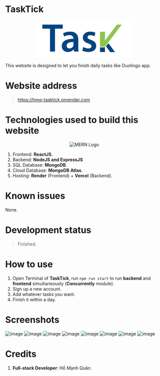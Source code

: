# TaskTick
<div align="center">
  <img src="https://raw.githubusercontent.com/homanhquan1812/TaskTick/refs/heads/main/frontend/public/img/image2.png" alt="Gà Nấm Cake Shop Logo" width="300">
</div>

This website is designed to let you finish daily tasks like Duolingo app.

# Website address

> https://hmq-tasktick.onrender.com

# Technologies used to build this website
<div align="center">
  <img src="https://github.com/user-attachments/assets/afc65f54-728a-42da-996f-1bf16d14fef3" alt="MERN Logo" width="600" style="">
</div>

1. Frontend: <b>ReactJS</b>.
2. Backend: <b>NodeJS and ExpressJS</b>
3. SQL Database: <b>MongoDB</b>.
4. Cloud Database: <b>MongoDB Atlas</b>.
5. Hosting: <b>Render</b> (Frontend) + **Vercel** (Backend).

# Known issues
None.

# Development status
> Finished.

# How to use
1. Open Terminal of **TaskTick**, run `npm run start` to run **backend** and **frontend** simultaneously (**Concurrently** module).
2. Sign up a new account.
3. Add whatever tasks you want.
4. Finish it within a day.

# Screenshots
![image](https://github.com/user-attachments/assets/4fdcbe87-ab44-4037-8097-86aba41b4e57)
![image](https://github.com/user-attachments/assets/b5015fc6-4dd3-4cf8-a530-58fee6ae8123)
![image](https://github.com/user-attachments/assets/32dc24b5-1809-470e-8a81-751428e16330)
![image](https://github.com/user-attachments/assets/cc18d713-aa4f-4f1b-944b-0eea2cc27184)
![image](https://github.com/user-attachments/assets/76f66460-768b-4b08-bcb1-a2c99ad25083)
![image](https://github.com/user-attachments/assets/c7b2ce0b-ac68-4481-8d04-5aad923644ea)
![image](https://github.com/user-attachments/assets/4c950d37-0418-43be-affc-9d8b2784511d)
![image](https://github.com/user-attachments/assets/9c41c433-4a02-42ae-b48a-3b14c17a1973)

# Credits
1. **Full-stack Developer**: Hồ Mạnh Quân.
